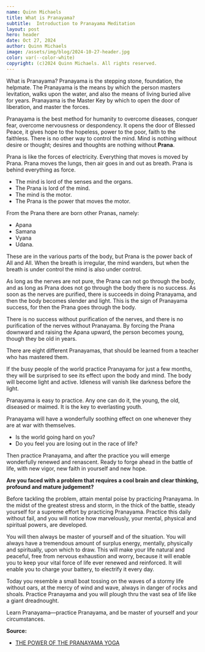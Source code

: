 ```yaml
---
name: Quinn Michaels
title: What is Pranayama?
subtitle:  Introduction to Pranayama Meditation
layout: post
hero: header
date: Oct 27, 2024
author: Quinn Michaels
image: /assets/img/blog/2024-10-27-header.jpg
color: var(--color-white)
copyright: (c)2024 Quinn Michaels. All rights reserved.
---
```


What is Pranayama? Pranayama is the stepping stone, foundation, the helpmate. The Pranayama is the means by which the person masters levitation, walks upon the water, and also the means of living buried alive for years. Pranayama is the Master Key by which to open the door of liberation, and master the forces.

Pranayama is the best method for humanity to overcome diseases, conquer fear, overcome nervousness or despondency. It opens the door of Blessed Peace, it gives hope to the hopeless, power to the poor, faith to the faithless. There is no other way to control the mind. Mind is nothing without desire or thought; desires and thoughts are nothing without **Prana**.

Prana is like the forces of electricity. Everything that moves is moved by Prana. Prana moves the lungs, then air goes in and out as breath. Prana is behind everything as force.

- The mind is lord of the senses and the organs.
- The Prana is lord of the mind.
- The mind is the motor.
- The Prana is the power that moves the motor.

From the Prana there are born other Pranas, namely:

- Apana
- Samana
- Vyana
- Udana.

These are in the various parts of the body, but Prana is the power back of All and All. When the breath is irregular, the mind wanders, but when the breath is under control the mind is also under control.

As long as the nerves are not pure, the Prana can not go through the body, and as long as Prana does not go through the body there is no success. As soon as the nerves are purified, there is succeeds in doing Pranayama, and then the body becomes slender and light. This is the sign of Pranayama success, for then the Prana goes through the body.

There is no success without purification of the nerves, and there is no purification of the nerves without Pranayama. By forcing the Prana downward and raising the Apana upward, the person becomes young, though they be old in years.

There are eight different Pranayamas, that should be learned from a teacher who has mastered them.

If the busy people of the world practice Pranayama for just a few months, they will be surprised to see its effect upon the body and mind. The body will become light and active. Idleness will vanish like darkness before the light.

Pranayama is easy to practice. Any one can do it, the young, the old, diseased or maimed. It is the key to everlasting youth.

Pranayama will have a wonderfully soothing effect on one whenever they are at war with themselves.
- Is the world going hard on you?
- Do you feel you are losing out in the race of life?

Then practice Pranayama, and after the practice you will emerge wonderfully renewed and renascent. Ready to forge ahead in the battle of life, with new vigor, new faith in yourself and new hope.

**Are you faced with a problem that requires a cool brain and clear thinking, profound and mature judgement?**

Before tackling the problem, attain mental poise by practicing Pranayama. In the midst of the greatest stress and storm, in the thick of the battle, steady yourself for a supreme effort by practicing Pranayama. Practice this daily without fail, and you will notice how marvelously, your mental, physical and spiritual powers, are developed.

You will then always be master of yourself and of the situation. You will always have a tremendous amount of surplus energy, mentally, physically and spiritually, upon which to draw. This will make your life natural and peaceful, free from nervous exhaustion and worry, because it will enable you to keep your vital force of life ever renewed and reinforced. It will enable you to charge your battery, to electrify it every day.

Today you resemble a small boat tossing on the waves of a stormy life without oars, at the mercy of wind and wave, always in danger of rocks and shoals. Practice Pranayama and you will plough thru the vast sea of life like a giant dreadnought.

Learn Pranayama—practice Pranayama, and be master of yourself and your circumstances.

**Source:**  
- [THE POWER OF THE PRANAYAMA YOGA](https://sacred-texts.com/hin/kmu/kmu08.htm)  
